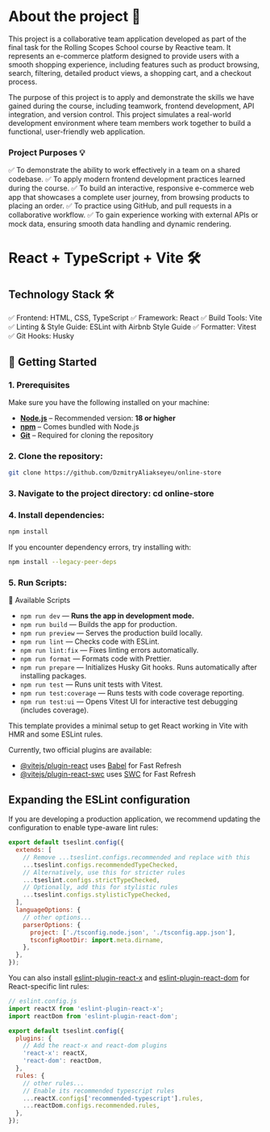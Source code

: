 # About the project 📄

This project is a collaborative team application developed as part of the final task for the Rolling Scopes School course by Reactive team. It represents an e-commerce platform designed to provide users with a smooth shopping experience, including features such as product browsing, search, filtering, detailed product views, a shopping cart, and a checkout process.

The purpose of this project is to apply and demonstrate the skills we have gained during the course, including teamwork, frontend development, API integration, and version control. This project simulates a real-world development environment where team members work together to build a functional, user-friendly web application.

### Project Purposes 💡

✅ To demonstrate the ability to work effectively in a team on a shared codebase.
✅ To apply modern frontend development practices learned during the course.
✅ To build an interactive, responsive e-commerce web app that showcases a complete user journey, from browsing products to placing an order.
✅ To practice using GitHub, and pull requests in a collaborative workflow.
✅ To gain experience working with external APIs or mock data, ensuring smooth data handling and dynamic rendering.

# React + TypeScript + Vite 🛠️

## Technology Stack 🛠️
✅ Frontend: HTML, CSS, TypeScript
✅ Framework: React
✅ Build Tools: Vite
✅ Linting & Style Guide: ESLint with Airbnb Style Guide
✅ Formatter: Vitest
✅ Git Hooks: Husky

## 🚀 Getting Started
### 1. Prerequisites
Make sure you have the following installed on your machine:
- **[Node.js](https://nodejs.org/)** – Recommended version: **18 or higher**
- **[npm](https://www.npmjs.com/)** – Comes bundled with Node.js
- **[Git](https://git-scm.com/)** – Required for cloning the repository

### 2. Clone the repository:
   ```bash
   git clone https://github.com/DzmitryAliakseyeu/online-store
```
### 3. Navigate to the project directory: **cd online-store**

### 4. Install dependencies:
```bash
npm install
```
If you encounter dependency errors, try installing with:
```bash
npm install --legacy-peer-deps
```

### 5. Run Scripts:
📜 Available Scripts

- `npm run dev` — **Runs the app in development mode.**
- `npm run build` — Builds the app for production.
- `npm run preview` — Serves the production build locally.
- `npm run lint` — Checks code with ESLint.
- `npm run lint:fix` — Fixes linting errors automatically.
- `npm run format` — Formats code with Prettier.
- `npm run prepare` — Initializes Husky Git hooks. Runs automatically after installing packages.
- `npm run test` — Runs unit tests with Vitest.
- `npm run test:coverage` — Runs tests with code coverage reporting.
- `npm run test:ui` — Opens Vitest UI for interactive test debugging (includes coverage).

This template provides a minimal setup to get React working in Vite with HMR and some ESLint rules.

Currently, two official plugins are available:

- [@vitejs/plugin-react](https://github.com/vitejs/vite-plugin-react/blob/main/packages/plugin-react) uses [Babel](https://babeljs.io/) for Fast Refresh
- [@vitejs/plugin-react-swc](https://github.com/vitejs/vite-plugin-react/blob/main/packages/plugin-react-swc) uses [SWC](https://swc.rs/) for Fast Refresh

## Expanding the ESLint configuration

If you are developing a production application, we recommend updating the configuration to enable type-aware lint rules:

```js
export default tseslint.config({
  extends: [
    // Remove ...tseslint.configs.recommended and replace with this
    ...tseslint.configs.recommendedTypeChecked,
    // Alternatively, use this for stricter rules
    ...tseslint.configs.strictTypeChecked,
    // Optionally, add this for stylistic rules
    ...tseslint.configs.stylisticTypeChecked,
  ],
  languageOptions: {
    // other options...
    parserOptions: {
      project: ['./tsconfig.node.json', './tsconfig.app.json'],
      tsconfigRootDir: import.meta.dirname,
    },
  },
});
```

You can also install [eslint-plugin-react-x](https://github.com/Rel1cx/eslint-react/tree/main/packages/plugins/eslint-plugin-react-x) and [eslint-plugin-react-dom](https://github.com/Rel1cx/eslint-react/tree/main/packages/plugins/eslint-plugin-react-dom) for React-specific lint rules:

```js
// eslint.config.js
import reactX from 'eslint-plugin-react-x';
import reactDom from 'eslint-plugin-react-dom';

export default tseslint.config({
  plugins: {
    // Add the react-x and react-dom plugins
    'react-x': reactX,
    'react-dom': reactDom,
  },
  rules: {
    // other rules...
    // Enable its recommended typescript rules
    ...reactX.configs['recommended-typescript'].rules,
    ...reactDom.configs.recommended.rules,
  },
});
```
